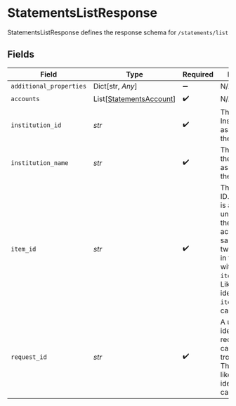 # StatementsListResponse

StatementsListResponse defines the response schema for `/statements/list`


## Fields

| Field                                                                                                                                                                                                                            | Type                                                                                                                                                                                                                             | Required                                                                                                                                                                                                                         | Description                                                                                                                                                                                                                      |
| -------------------------------------------------------------------------------------------------------------------------------------------------------------------------------------------------------------------------------- | -------------------------------------------------------------------------------------------------------------------------------------------------------------------------------------------------------------------------------- | -------------------------------------------------------------------------------------------------------------------------------------------------------------------------------------------------------------------------------- | -------------------------------------------------------------------------------------------------------------------------------------------------------------------------------------------------------------------------------- |
| `additional_properties`                                                                                                                                                                                                          | Dict[str, *Any*]                                                                                                                                                                                                                 | :heavy_minus_sign:                                                                                                                                                                                                               | N/A                                                                                                                                                                                                                              |
| `accounts`                                                                                                                                                                                                                       | List[[StatementsAccount](../../models/shared/statementsaccount.md)]                                                                                                                                                              | :heavy_check_mark:                                                                                                                                                                                                               | N/A                                                                                                                                                                                                                              |
| `institution_id`                                                                                                                                                                                                                 | *str*                                                                                                                                                                                                                            | :heavy_check_mark:                                                                                                                                                                                                               | The Plaid Institution ID associated with the Item.                                                                                                                                                                               |
| `institution_name`                                                                                                                                                                                                               | *str*                                                                                                                                                                                                                            | :heavy_check_mark:                                                                                                                                                                                                               | The name of the institution associated with the Item.                                                                                                                                                                            |
| `item_id`                                                                                                                                                                                                                        | *str*                                                                                                                                                                                                                            | :heavy_check_mark:                                                                                                                                                                                                               | The Plaid Item ID. The `item_id` is always unique; linking the same account at the same institution twice will result in two Items with different `item_id` values. Like all Plaid identifiers, the `item_id` is case-sensitive. |
| `request_id`                                                                                                                                                                                                                     | *str*                                                                                                                                                                                                                            | :heavy_check_mark:                                                                                                                                                                                                               | A unique identifier for the request, which can be used for troubleshooting. This identifier, like all Plaid identifiers, is case sensitive.                                                                                      |